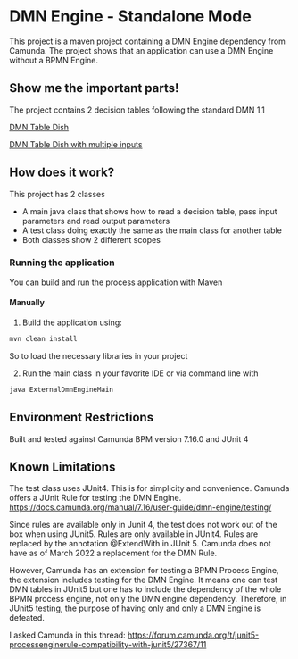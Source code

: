 # DMN Engine - Standalone Mode

This project is a maven project containing a DMN Engine dependency from Camunda.
The project shows that an application can use a DMN Engine without a BPMN Engine.

## Show me the important parts!

The project contains 2 decision tables following the standard DMN 1.1

[DMN Table Dish](src/main/resources/dish_decision_table.dmn)

[DMN Table Dish with multiple inputs](src/main/resources/dish_multipleInputColumns_decision_table.dmn)

## How does it work?
This project has 2 classes
* A main java class that shows how to read a decision table, pass input parameters and read output parameters
* A test class doing exactly the same as the main class for another table
* Both classes show 2 different scopes

### Running the application
You can build and run the process application with Maven

#### Manually
1. Build the application using:

```bash
mvn clean install 
```
So to load the necessary libraries in your project

2. Run the main class in your favorite IDE or via command line with 

```bash
java ExternalDmnEngineMain
```

## Environment Restrictions
Built and tested against Camunda BPM version 7.16.0 and JUnit 4

## Known Limitations
The test class uses JUnit4. This is for simplicity and convenience.
Camunda offers a JUnit Rule for testing the DMN Engine. https://docs.camunda.org/manual/7.16/user-guide/dmn-engine/testing/

Since rules are available only in Junit 4, the test does not work out of the box when using JUnit5.
Rules are only available in JUnit4. Rules are replaced by the annotation @ExtendWith in JUnit 5.
Camunda does not have as of March 2022 a replacement for the DMN Rule.

However, Camunda has an extension for testing a BPMN Process Engine, the extension includes testing for the DMN Engine.
It means one can test DMN tables in JUnit5 but one has to include the dependency of the whole BPMN process engine, not only the DMN engine dependency.
Therefore, in JUnit5 testing, the purpose of having only and only a DMN Engine is defeated.

I asked Camunda in this thread: https://forum.camunda.org/t/junit5-processenginerule-compatibility-with-junit5/27367/11

